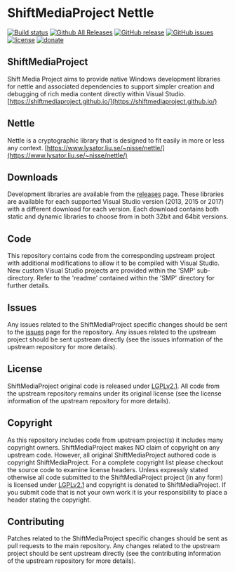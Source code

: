 ShiftMediaProject Nettle
=============
[![Build status](https://ci.appveyor.com/api/projects/status/x10spcx6d1ec8sv6?svg=true)](https://ci.appveyor.com/project/Sibras/nettle)
[![Github All Releases](https://img.shields.io/github/downloads/ShiftMediaProject/nettle/total.svg)](https://github.com/ShiftMediaProject/nettle/releases)
[![GitHub release](https://img.shields.io/github/release/ShiftMediaProject/nettle.svg)](https://github.com/ShiftMediaProject/nettle/releases/latest)
[![GitHub issues](https://img.shields.io/github/issues/ShiftMediaProject/nettle.svg)](https://github.com/ShiftMediaProject/nettle/issues)
[![license](https://img.shields.io/github/license/ShiftMediaProject/nettle.svg)](https://github.com/ShiftMediaProject/nettle)
[![donate](https://img.shields.io/badge/donate-link-brightgreen.svg)](https://shiftmediaproject.github.io/8-donate/)
## ShiftMediaProject

Shift Media Project aims to provide native Windows development libraries for nettle and associated dependencies to support simpler creation and debugging of rich media content directly within Visual Studio. [https://shiftmediaproject.github.io/](https://shiftmediaproject.github.io/)

## Nettle

Nettle is a cryptographic library that is designed to fit easily in more or less any context. [https://www.lysator.liu.se/~nisse/nettle/](https://www.lysator.liu.se/~nisse/nettle/)

## Downloads

Development libraries are available from the [releases](https://github.com/ShiftMediaProject/nettle/releases) page. These libraries are available for each supported Visual Studio version (2013, 2015 or 2017) with a different download for each version. Each download contains both static and dynamic libraries to choose from in both 32bit and 64bit versions.

## Code

This repository contains code from the corresponding upstream project with additional modifications to allow it to be compiled with Visual Studio. New custom Visual Studio projects are provided within the 'SMP' sub-directory. Refer to the 'readme' contained within the 'SMP' directory for further details.

## Issues

Any issues related to the ShiftMediaProject specific changes should be sent to the [issues](https://github.com/ShiftMediaProject/nettle/issues) page for the repository. Any issues related to the upstream project should be sent upstream directly (see the issues information of the upstream repository for more details).

## License

ShiftMediaProject original code is released under [LGPLv2.1](https://www.gnu.org/licenses/lgpl-2.1.html). All code from the upstream repository remains under its original license (see the license information of the upstream repository for more details).

## Copyright

As this repository includes code from upstream project(s) it includes many copyright owners. ShiftMediaProject makes NO claim of copyright on any upstream code. However, all original ShiftMediaProject authored code is copyright ShiftMediaProject. For a complete copyright list please checkout the source code to examine license headers. Unless expressly stated otherwise all code submitted to the ShiftMediaProject project (in any form) is licensed under [LGPLv2.1](https://www.gnu.org/licenses/lgpl-2.1.html) and copyright is donated to ShiftMediaProject. If you submit code that is not your own work it is your responsibility to place a header stating the copyright.

## Contributing

Patches related to the ShiftMediaProject specific changes should be sent as pull requests to the main repository. Any changes related to the upstream project should be sent upstream directly (see the contributing information of the upstream repository for more details).